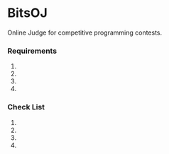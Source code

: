 # BitsOJ
Online Judge for competitive programming contests.  
### Requirements  
1.  
2.  
3.  
4.  

### Check List  
1.  
2.  
3.  
4.  
